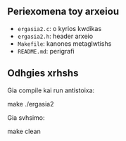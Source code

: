 ## Periexomena toy arxeiou 

- `ergasia2.c`: o kyrios kwdikas
- `ergasia2.h`: header arxeio
- `Makefile`: kanones metaglwtishs
- `README.md`: perigrafi 
## Odhgies xrhshs

Gia compile kai run antistoixa:

make
./ergasia2

Gia svhsimo:

make clean

